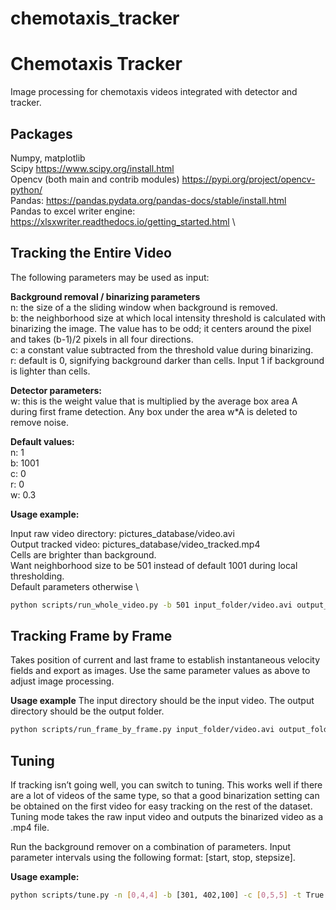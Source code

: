 # chemotaxis_tracker

# Chemotaxis Tracker
Image processing for chemotaxis videos integrated with detector and tracker.

## Packages
Numpy, matplotlib \
Scipy https://www.scipy.org/install.html \
Opencv (both main and contrib modules)  https://pypi.org/project/opencv-python/ \
Pandas: https://pandas.pydata.org/pandas-docs/stable/install.html \
Pandas to excel writer engine:  https://xlsxwriter.readthedocs.io/getting_started.html \

## Tracking the Entire Video

The following parameters may be used as input:

**Background removal / binarizing parameters** \
n: the size of a the sliding window when background is removed. \
b: the neighborhood size at which local intensity threshold is calculated with binarizing the image. The value has to be odd; it centers around the pixel and takes (b-1)/2 pixels in all four directions. \
c: a constant value subtracted from the threshold value during binarizing. \
r: default is 0, signifying background darker than cells. Input 1 if background is lighter than cells. 

**Detector parameters:** \
w: this is the weight value that is multiplied by the average box area A during first frame detection. Any box under the area w*A is deleted to remove noise. 

**Default values:** \
n: 1 \
b: 1001 \
c: 0 \
r: 0 \
w: 0.3 


**Usage example:**

Input raw video directory: pictures_database/video.avi \
Output tracked video: pictures_database/video_tracked.mp4 \
Cells are brighter than background. \
Want neighborhood size to be 501 instead of default 1001 during local thresholding. \
Default parameters otherwise \

```bash
python scripts/run_whole_video.py -b 501 input_folder/video.avi output_folder/video_tracked.mp4 
```

## Tracking Frame by Frame

Takes position of current and last frame to establish instantaneous velocity fields and export as images. Use the same parameter values as above to adjust image processing. 

**Usage example**
The input directory should be the input video. The output directory should be the output folder.

```bash
python scripts/run_frame_by_frame.py input_folder/video.avi output_folder/
```

## Tuning 

If tracking isn’t going well, you can switch to tuning. This works well if there are a lot of videos of the same type, so that a good binarization setting can be obtained on the first video for easy tracking on the rest of the dataset. Tuning mode takes the raw input video and outputs the binarized video as a .mp4 file. 

Run the background remover on a combination of parameters. Input parameter intervals using the following format: [start, stop, stepsize]. 

**Usage example:**

```bash
python scripts/tune.py -n [0,4,4] -b [301, 402,100] -c [0,5,5] -t True pictures_database/video.avi pictures_database/video.mp4 
```
